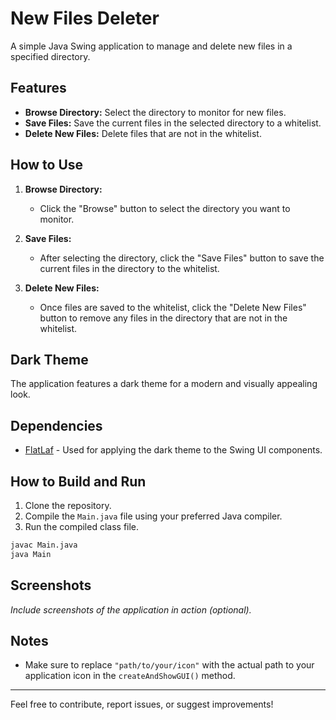 # New Files Deleter

A simple Java Swing application to manage and delete new files in a specified directory.

## Features

- **Browse Directory:** Select the directory to monitor for new files.
- **Save Files:** Save the current files in the selected directory to a whitelist.
- **Delete New Files:** Delete files that are not in the whitelist.

## How to Use

1. **Browse Directory:**
    - Click the "Browse" button to select the directory you want to monitor.

2. **Save Files:**
    - After selecting the directory, click the "Save Files" button to save the current files in the directory to the whitelist.

3. **Delete New Files:**
    - Once files are saved to the whitelist, click the "Delete New Files" button to remove any files in the directory that are not in the whitelist.

## Dark Theme

The application features a dark theme for a modern and visually appealing look.

## Dependencies

- [FlatLaf](https://www.formdev.com/flatlaf/) - Used for applying the dark theme to the Swing UI components.

## How to Build and Run

1. Clone the repository.
2. Compile the `Main.java` file using your preferred Java compiler.
3. Run the compiled class file.

```bash
javac Main.java
java Main
```

## Screenshots

*Include screenshots of the application in action (optional).*

## Notes

- Make sure to replace `"path/to/your/icon"` with the actual path to your application icon in the `createAndShowGUI()` method.

---

Feel free to contribute, report issues, or suggest improvements!
